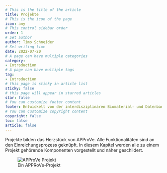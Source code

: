 ```yaml
---
# This is the title of the article
title: Projekte
# This is the icon of the page
icon: any
# This control sidebar order
order: 1
# Set author
author: Timo Schneider
# Set writing time
date: 2022-07-20
# A page can have multiple categories
category:
- Introduction
# A page can have multiple tags
tag:
- Introduction
# this page is sticky in article list
sticky: false
# this page will appear in starred articles
star: false
# You can customize footer content
footer: Entwickelt von der interdisziplinären Biomaterial- und Datenbank Frankfurt (iBDF)
# You can customize copyright content
copyright: false
toc: false
article: false
---
```


Projekte bilden das Herzstück von APProVe. Alle Funktionalitäten sind an den Einreichungsprozess geknüpft. 
In diesem Kapitel werden alle zu einem Projekt gehörende Komponenten vorgestellt und näher geschildert.

<figure>
  <div class="container">
    <label for="Container">
    <img :src="$withBase('/img/project/project_status.png')" alt="APProVe Projekt">
    </label>
      <figcaption>Ein APPRoVe-Projekt</figcaption>
  </div>
</figure>